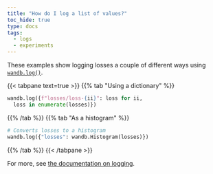 ```yaml
---
title: "How do I log a list of values?"
toc_hide: true
type: docs
tags:
  - logs
  - experiments
---
```

These examples show logging losses a couple of different ways using [`wandb.log()`](/ref/python/log/).

{{< tabpane text=true >}}
{{% tab "Using a dictionary" %}}
```python
wandb.log({f"losses/loss-{ii}": loss for ii, 
  loss in enumerate(losses)})
```
{{% /tab %}}
{{% tab "As a histogram" %}}
```python
# Converts losses to a histogram
wandb.log({"losses": wandb.Histogram(losses)})  
```
{{% /tab %}}
{{< /tabpane >}}

For more, see [the documentation on logging](/guides/track/log/).